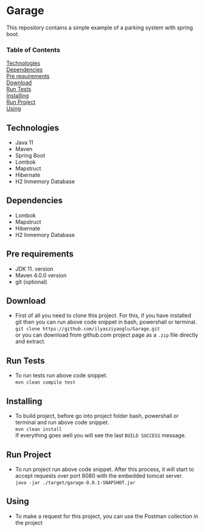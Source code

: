 # Garage

This repository contains a simple example of a parking system with spring boot.

### Table of Contents  
[Technologies](#technologies)<br>
[Dependencies](#dependencies)<br>
[Pre requirements](#requirements)<br>
[Download](#download)<br>
[Run Tests](#runtests)<br>
[Installing](#installing)<br>
[Run Project](#run)<br>
[Using](#using)

<a name="technologies"/></a>
## Technologies
  * Java 11
  * Maven
  * Spring Boot
  * Lombok
  * Mapstruct
  * Hibernate
  * H2 Inmemory Database
  
<a name="dependencies"/></a>
## Dependencies
  * Lombok
  * Mapstruct
  * Hibernate
  * H2 Inmemory Database

<a name="requirements"/></a>
## Pre requirements
  * JDK 11. version
  * Maven 4.0.0 version
  * git (optional)

<a name="download"/></a>
## Download
  * First of all you need to clone this project. For this, if you have installed git then you can run above code snippet in bash, powershall or terminal.<br>
      `git clone https://github.com/ilyasziyaoglu/Garage.git`<br>
    or you can download from github.com project page as a `.zip` file directly and extract.

<a name="runtests"/></a>
## Run Tests
  * To run tests run above code snippet.<br>
    `mvn clean compile test`<br>

<a name="installing"/></a>
## Installing
  * To build project, before go into project folder bash, powershall or terminal and run above code snippet.<br>
    `mvn clean install`<br>
    If everything goes well you will see the last `BUILD SUCCESS` message.

<a name="run"/></a>
## Run Project
  * To run project run above code snippet. After this process, it will start to accept requests over port 8080 with the embedded tomcat server.<br>
    `java -jar ./target/garage-0.0.1-SNAPSHOT.jar`<br>

<a name="using"/></a>
## Using
  * To make a request for this project, you can use the Postman collection in the project
